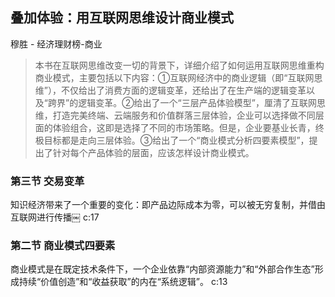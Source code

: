 ## 叠加体验：用互联网思维设计商业模式

穆胜  -  经济理财榜-商业

> 本书在互联网思维改变一切的背景下，详细介绍了如何运用互联网思维重构商业模式，主要包括以下内容：①互联网经济中的商业逻辑（即“互联网思维”），不仅给出了消费方面的逻辑变革，还给出了在生产端的逻辑变革以及“跨界”的逻辑变革。②给出了一个“三层产品体验模型”，厘清了互联网思维，打造完美终端、云端服务和价值群落三层体验，企业可以选择做不同层面的体验组合，这即是选择了不同的市场策略。但是，企业要基业长青，终极目标都是走向三层体验。③给出了一个“商业模式分析四要素模型”，提出了针对每个产品体验的层面，应该怎样设计商业模式。

### 第三节 交易变革

知识经济带来了一个重要的变化：即产品边际成本为零，可以被无穷复制，并借由互联网进行传播￼ c:17

### 第二节 商业模式四要素

商业模式是在既定技术条件下，一个企业依靠“内部资源能力”和“外部合作生态”形成持续“价值创造”和“收益获取”的内在“系统逻辑”。 c:13
